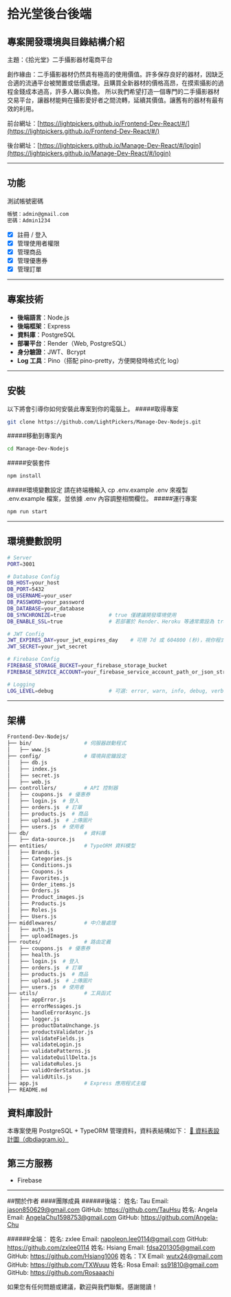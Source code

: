 # 拾光堂後台後端
## 專案開發環境與目錄結構介紹
主題：《拾光堂》二手攝影器材電商平台

創作緣由：二手攝影器材仍然具有極高的使用價值。許多保存良好的器材，因缺乏合適的流通平台被閒置或低價處理。且購買全新器材的價格高昂，在摸索攝影的過程金錢成本過高，許多人難以負擔。
所以我們希望打造一個專門的二手攝影器材交易平台，讓器材能夠在攝影愛好者之間流轉，延續其價值。讓舊有的器材有最有效的利用。

前台網址：[https://lightpickers.github.io/Frontend-Dev-React/#/](https://lightpickers.github.io/Frontend-Dev-React/#/)

後台網址：[https://lightpickers.github.io/Manage-Dev-React/#/login](https://lightpickers.github.io/Manage-Dev-React/#/login)

---

## 功能

測試帳號密碼
```bash
帳號：admin@gmail.com
密碼：Admin1234
```
- [x] 註冊 / 登入
- [x] 管理使用者權限
- [x] 管理商品
- [x] 管理優惠券
- [x] 管理訂單
 
---

## 專案技術

- **後端語言**：Node.js
- **後端框架**：Express
- **資料庫**：PostgreSQL
- **部署平台**：Render（Web, PostgreSQL）
- **身分驗證**：JWT、Bcrypt
- **Log 工具**：Pino（搭配 pino-pretty，方便開發時格式化 log）

---

## 安裝
以下將會引導你如何安裝此專案到你的電腦上。
#####取得專案
```bash
git clone https://github.com/LightPickers/Manage-Dev-Nodejs.git
```
#####移動到專案內
```bash
cd Manage-Dev-Nodejs
```
#####安裝套件
```bash
npm install
```
#####環境變數設定
請在終端機輸入 cp .env.example .env 來複製 .env.example 檔案，並依據 .env 內容調整相關欄位。
#####運行專案
```bash
npm run start
```

---

## 環境變數說明
```bash
# Server
PORT=3001

# Database Config
DB_HOST=your_host
DB_PORT=5432
DB_USERNAME=your_user
DB_PASSWORD=your_password
DB_DATABASE=your_database
DB_SYNCHRONIZE=true              # true 僅建議開發環境使用
DB_ENABLE_SSL=true               # 若部署於 Render、Heroku 等通常需設為 true

# JWT Config
JWT_EXPIRES_DAY=your_jwt_expires_day    # 可用 7d 或 604800 (秒)，視你程式處理方式
JWT_SECRET=your_jwt_secret

# Firebase Config
FIREBASE_STORAGE_BUCKET=your_firebase_storage_bucket
FIREBASE_SERVICE_ACCOUNT=your_firebase_service_account_path_or_json_string

# Logging
LOG_LEVEL=debug                  # 可選: error, warn, info, debug, verbose
```

---

## 架構

```bash
Frontend-Dev-Nodejs/
├── bin/                 # 伺服器啟動程式
│   ├── www.js
├── config/              # 環境與密鑰設定
│   ├── db.js
│   ├── index.js
│   ├── secret.js
│   ├── web.js
├── controllers/         # API 控制器
│   ├── coupons.js  # 優惠券
│   ├── login.js  # 登入
│   ├── orders.js  # 訂單
│   ├── products.js  # 商品
│   ├── upload.js  # 上傳圖片
│   ├── users.js  # 使用者
├── db/                  # 資料庫
│   ├── data-source.js
├── entities/            # TypeORM 資料模型
│   ├── Brands.js
│   ├── Categories.js
│   ├── Conditions.js
│   ├── Coupons.js
│   ├── Favorites.js
│   ├── Order_items.js
│   ├── Orders.js
│   ├── Product_images.js
│   ├── Products.js
│   ├── Roles.js
│   ├── Users.js
├── middlewares/         # 中介層處理
│   ├── auth.js
│   ├── uploadImages.js
├── routes/              # 路由定義
│   ├── coupons.js  # 優惠券
│   ├── health.js
│   ├── login.js  # 登入
│   ├── orders.js  # 訂單
│   ├── products.js  # 商品
│   ├── upload.js  # 上傳圖片
│   ├── users.js  # 使用者
├── utils/               # 工具函式
│   ├── appError.js
│   ├── errorMessages.js
│   ├── handleErrorAsync.js
│   ├── logger.js
│   ├── productDataUnchange.js
│   ├── productsValidator.js
│   ├── validateFields.js
│   ├── validateLogin.js
│   ├── validatePatterns.js
│   ├── validateQuillDelta.js
│   ├── validateRules.js
│   ├── validOrderStatus.js
│   ├── validUtils.js
├── app.js               # Express 應用程式主檔
├── README.md
```

## 資料庫設計

本專案使用 PostgreSQL + TypeORM 管理資料，資料表結構如下：
[🔗 資料表設計圖（dbdiagram.io）](https://dbdiagram.io/d/Light-Peakers-67ea32794f7afba184c42005)

## 第三方服務

- Firebase

---

##關於作者
####團隊成員
######後端：
姓名: Tau 
Email: jason850629@gmail.com
GitHub: https://github.com/TauHsu
姓名: Angela
Email: AngelaChu1598753@gmail.com
GitHub: https://github.com/Angela-Chu

######全端：
姓名: zxlee
Email: napoleon.lee0114@gmail.com
GitHub: https://github.com/zxlee0114
姓名: Hsiang 
Email: fdsa201305@gmail.com
GitHub: https://github.com/Hsiang1006
姓名：TX
Email: wutx24@gmail.com
GitHub: https://github.com/TXWuuu
姓名: Rosa
Email: ss91810@gmail.com
GitHub: https://github.com/Rosaaachi

如果您有任何問題或建議，歡迎與我們聯繫。感謝閱讀！
